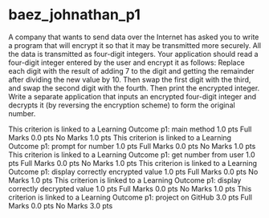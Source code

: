 # baez_johnathan_p1
A company that wants to send data over the Internet has asked you to write a program that will encrypt it so that it may be transmitted more securely. All the data is transmitted as four-digit integers. Your application should read a four-digit integer entered by the user and encrypt it as follows: Replace each digit with the result of adding 7 to the digit and getting the remainder after dividing the new value by 10. Then swap the first digit with the third, and swap the second digit with the fourth. Then print the encrypted integer. Write a separate application that inputs an encrypted four-digit integer and decrypts it (by reversing the encryption scheme) to form the original number.

This criterion is linked to a Learning Outcome p1: main method
1.0 pts
Full Marks
0.0 pts
No Marks
1.0 pts
This criterion is linked to a Learning Outcome p1: prompt for number
1.0 pts
Full Marks
0.0 pts
No Marks
1.0 pts
This criterion is linked to a Learning Outcome p1: get number from user
1.0 pts
Full Marks
0.0 pts
No Marks
1.0 pts
This criterion is linked to a Learning Outcome p1: display correctly encrypted value
1.0 pts
Full Marks
0.0 pts
No Marks
1.0 pts
This criterion is linked to a Learning Outcome p1: display correctly decrypted value
1.0 pts
Full Marks
0.0 pts
No Marks
1.0 pts
This criterion is linked to a Learning Outcome p1: project on GitHub
3.0 pts
Full Marks
0.0 pts
No Marks
3.0 pts
